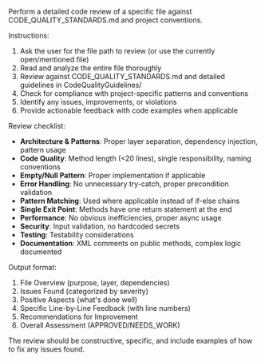Perform a detailed code review of a specific file against CODE_QUALITY_STANDARDS.md and project conventions.

Instructions:
1. Ask the user for the file path to review (or use the currently open/mentioned file)
2. Read and analyze the entire file thoroughly
3. Review against CODE_QUALITY_STANDARDS.md and detailed guidelines in CodeQualityGuidelines/
4. Check for compliance with project-specific patterns and conventions
5. Identify any issues, improvements, or violations
6. Provide actionable feedback with code examples when applicable

Review checklist:
- **Architecture & Patterns**: Proper layer separation, dependency injection, pattern usage
- **Code Quality**: Method length (<20 lines), single responsibility, naming conventions
- **Empty/Null Pattern**: Proper implementation if applicable
- **Error Handling**: No unnecessary try-catch, proper precondition validation
- **Pattern Matching**: Used where applicable instead of if-else chains
- **Single Exit Point**: Methods have one return statement at the end
- **Performance**: No obvious inefficiencies, proper async usage
- **Security**: Input validation, no hardcoded secrets
- **Testing**: Testability considerations
- **Documentation**: XML comments on public methods, complex logic documented

Output format:
1. File Overview (purpose, layer, dependencies)
2. Issues Found (categorized by severity)
3. Positive Aspects (what's done well)
4. Specific Line-by-Line Feedback (with line numbers)
5. Recommendations for Improvement
6. Overall Assessment (APPROVED/NEEDS_WORK)

The review should be constructive, specific, and include examples of how to fix any issues found.